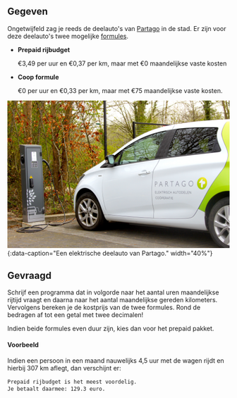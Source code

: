 ## Gegeven

Ongetwijfeld zag je reeds de deelauto's van <a href="https://www.partago.be/" target="_blank">Partago</a> in de stad. Er zijn voor deze deelauto's twee mogelijke <a href="https://www.partago.be/tarieven.html" target="_blank">formules</a>.

- **Prepaid rijbudget**

  €3,49 per uur en €0,37 per km, maar met €0 maandelijkse vaste kosten
- **Coop formule**

  €0 per uur en €0,33 per km, maar met €75 maandelijkse vaste kosten.

![Een elektrische deelauto van Partago.](media/partago.png "Een elektrische deelauto van Partago."){:data-caption="Een elektrische deelauto van Partago." width="40%"}

## Gevraagd

Schrijf een programma dat in volgorde naar het aantal uren maandelijkse rijtijd vraagt en daarna naar het aantal maandelijkse gereden kilometers. Vervolgens bereken je de kostprijs van de twee formules. Rond de bedragen af tot een getal met twee decimalen! 

Indien beide formules even duur zijn, kies dan voor het prepaid pakket.

#### Voorbeeld
Indien een persoon in een maand nauwelijks 4,5 uur met de wagen rijdt en hierbij 307 km aflegt, dan verschijnt er:

```
Prepaid rijbudget is het meest voordelig.
Je betaalt daarmee: 129.3 euro.
```

